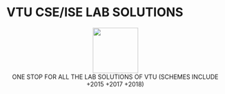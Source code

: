 <p align="center">
    <br><h1> VTU CSE/ISE LAB SOLUTIONS </h1>
</p>    

<p align="center">
    <a href="https://github.com/AbhishekMali21">
        <img height=105 src="https://github.com/AbhishekMali21/VTU-CSE-LAB-SOLUTIONS/blob/master/VTU.jpg">
    </a>
    <br>ONE STOP FOR ALL THE LAB SOLUTIONS OF VTU (SCHEMES INCLUDE +2015 +2017 +2018) 
</p>
